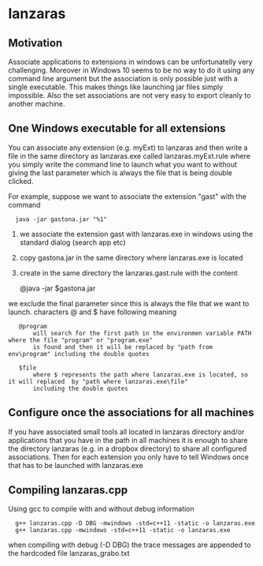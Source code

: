 # lanzaras

## Motivation

Associate applications to extensions in windows can be unfortunatelly very challenging.
Moreover in Windows 10 seems to be no way to do it using any command line argument but 
the association is only possible just with a single executable. This makes things like
launching jar files simply impossible. Also the set associations are not very easy to export
cleanly to another machine.
   
## One Windows executable for all extensions

You can associate any extension (e.g. myExt) to lanzaras and then write a file in the
same directory as lanzaras.exe called lanzaras.myExt.rule where you simply write the
command line to launch what you want to without giving the last parameter which is 
always the file that is being double clicked.
   
For example, suppose we want to associate the extension "gast" with the command
   
      java -jar gastona.jar "%1"
      
   1) we associate the extension gast with lanzaras.exe in windows using the standard
     dialog (search app etc)
     
   2) copy gastona.jar in the same directory where lanzaras.exe is located

   3) create in the same directory the lanzaras.gast.rule with the content
   
         @java -jar $gastona.jar
         
we exclude the final parameter since this is always the file that we want to launch.
characters @ and $ have following meaning 
   
       @program
           will search for the first path in the environmen variable PATH where the file "program" or "program.exe" 
           is found and then it will be replaced by "path from env\program" including the double quotes

       $file
           where $ represents the path where lanzaras.exe is located, so it will replaced  by "path where lanzaras.exe\file"
           including the double quotes

## Configure once the associations for all machines

If you have associated small tools all located in lanzaras directory and/or applications that you have in the 
path in all machines it is enough to share the directory lanzaras (e.g. in a dropbox directory) to share
all configured associations. Then for each extension you only have to tell Windows once that has to be launched
with lanzaras.exe

## Compiling lanzaras.cpp

Using gcc to compile with and without debug information 

      g++ lanzaras.cpp -D DBG -mwindows -std=c++11 -static -o lanzaras.exe      
      g++ lanzaras.cpp -mwindows -std=c++11 -static -o lanzaras.exe
      
when compiling with debug (-D DBG) the trace messages are appended to the hardcoded file lanzaras_grabo.txt

